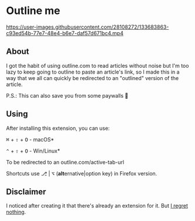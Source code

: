 # Outline me

https://user-images.githubusercontent.com/28108272/133683863-c93ed54b-77e7-48e4-b6e7-daf57d671bc4.mp4

## About
I got the habit of using outline.com to read articles without noise but I'm too lazy to keep going to outline to paste an article's link, so I made this in a way that we all can quickly be redirected to an "outlined" version of the article.

P.S.: This can also save you from some paywalls 👀

## Using
After installing this extension, you can use:

<kbd>⌘</kbd> + <kbd>⇧</kbd> + <kbd>O</kbd> - macOS*

<kbd>⌃</kbd> + <kbd>⇧</kbd> + <kbd>O</kbd> - Win/Linux*

To be redirected to an outline.com/active-tab-url

Shortcuts use <kbd>⎇</kbd> | <kbd>⌥</kbd> (**alt**ernative|option key) in Firefox version.

## Disclaimer
I noticed after creating it that there's already an extension for it. But [I regret nothing](https://en.wikipedia.org/wiki/Not_invented_here).

